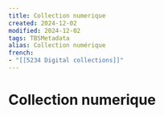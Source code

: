 ```yaml
---
title: Collection numerique
created: 2024-12-02
modified: 2024-12-02
tags: TBSMetadata
alias: Collection numérique
french:
- "[[5234 Digital collections]]"
---
```

# Collection numerique
